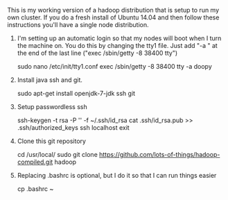 This is my working version of a hadoop distribution that is setup to run my own cluster.  If you do a fresh install of Ubuntu 14.04 and then follow these instructions you'll have a single node distribution.

1) I'm setting up an automatic login so that my nodes will boot when I turn the machine on.  You do this by changing the tty1 file.  Just add "-a <username>" at the end of the last line ("exec /sbin/getty -8 38400 tty")

    sudo nano /etc/init/tty1.conf 
    exec /sbin/getty -8 38400 tty -a doopy
    
2) Install java ssh and git.

    sudo apt-get install openjdk-7-jdk ssh git
    
3) Setup passwordless ssh

    ssh-keygen -t rsa -P '' -f ~/.ssh/id_rsa
    cat .ssh/id_rsa.pub >> .ssh/authorized_keys
    ssh localhost
    exit
    
4) Clone this git repository

    cd /usr/local/
    sudo git clone https://github.com/lots-of-things/hadoop-compiled.git hadoop
    
5) Replacing .bashrc is optional, but I do it so that I can run things easier

    cp .bashrc ~
    
    
